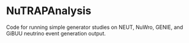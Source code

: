 # NuTRAPAnalysis
Code for running simple generator studies on NEUT, NuWro, GENIE, and GiBUU neutrino event generation output.
